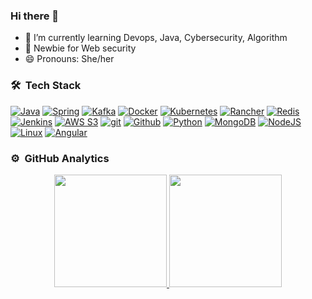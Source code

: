### Hi there 👋 

- 🌱 I’m currently learning Devops, Java, Cybersecurity, Algorithm
- 💪 Newbie for Web security
- 😄 Pronouns: She/her

### 🛠 &nbsp;Tech Stack

[![Java](https://www.vectorlogo.zone/logos/java/java-ar21.svg)](https://www.java.com)
[![Spring](https://www.vectorlogo.zone/logos/springio/springio-ar21.svg)](https://spring.io/)
[![Kafka](https://www.vectorlogo.zone/logos/apache_kafka/apache_kafka-ar21.svg)](https://kafka.apache.org/)
[![Docker](https://www.vectorlogo.zone/logos/docker/docker-ar21.svg)](https://www.docker.com/)
[![Kubernetes](https://www.vectorlogo.zone/logos/kubernetes/kubernetes-ar21.svg)](https://kubernetes.io/)
[![Rancher](https://www.vectorlogo.zone/logos/rancher/rancher-ar21.svg)](https://rancher.com/)
[![Redis](https://www.vectorlogo.zone/logos/redis/redis-ar21.svg)](https://redis.io/)
[![Jenkins](https://www.vectorlogo.zone/logos/jenkins/jenkins-ar21.svg)](https://www.jenkins.io/)
[![AWS S3](https://www.vectorlogo.zone/logos/amazon_aws/amazon_aws-ar21.svg)](https://aws.amazon.com/ "Hosting")
[![git](https://www.vectorlogo.zone/logos/git-scm/git-scm-ar21.svg)](https://git-scm.com/ "Version control")
[![Github](https://www.vectorlogo.zone/logos/github/github-ar21.svg)](https://www.github.com/ "git hosting")
[![Python](https://www.vectorlogo.zone/logos/python/python-ar21.svg)](https://www.python.org/ "build-time scripts")
[![MongoDB](https://www.vectorlogo.zone/logos/mongodb/mongodb-ar21.svg)](https://www.mongodb.com/)
[![NodeJS](https://www.vectorlogo.zone/logos/nodejs/nodejs-ar21.svg)](https://nodejs.org)
[![Linux](https://www.vectorlogo.zone/logos/linux/linux-ar21.svg)](https://www.linux.org/)
[![Angular](https://www.vectorlogo.zone/logos/angular/angular-ar21.svg)](https://angular.io)

### ⚙️ &nbsp;GitHub Analytics

<p align="center">
<a href="https://github.com/leihehehe">
  <img height="180em" src="https://github-readme-stats-eight-theta.vercel.app/api?username=leihehehe&show_icons=true&theme=algolia&include_all_commits=true&count_private=true"/>
  <img height="180em" src="https://github-readme-stats-eight-theta.vercel.app/api/top-langs/?username=leihehehe&layout=compact&langs_count=8&theme=algolia"/>
</a>
</p>
